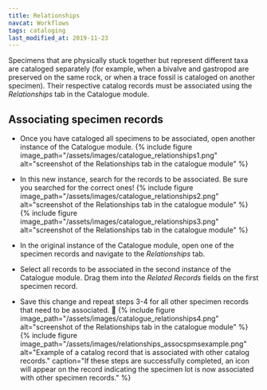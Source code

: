 ```yaml
---
title: Relationships
navcat: Workflows
tags: cataloging
last_modified_at: 2019-11-23
---
```


Specimens that are physically stuck together but represent different taxa are cataloged separately (for example, when a bivalve and gastropod are preserved on the same rock, or when a trace fossil is cataloged on another specimen). Their respective catalog records must be associated using the *Relationships* tab in the Catalogue module.

## Associating specimen records

* Once you have cataloged all specimens to be associated, open another instance of the Catalogue module.
{% include figure image_path="/assets/images/catalogue_relationships1.png" alt="screenshot of the Relationships tab in the catalogue module" %}

* In this new instance, search for the records to be associated. Be sure you searched for the correct ones!
{% include figure image_path="/assets/images/catalogue_relationships2.png" alt="screenshot of the Relationships tab in the catalogue module" %}
{% include figure image_path="/assets/images/catalogue_relationships3.png" alt="screenshot of the Relationships tab in the catalogue module" %}

* In the original instance of the Catalogue module, open one of the specimen records and navigate to the *Relationships* tab.
* Select all records to be associated in the second instance of the Catalogue module. Drag them into the *Related Records* fields on the first specimen record.
* Save this change and repeat steps 3-4 for all other specimen records that need to be associated. :repeat:
{% include figure image_path="/assets/images/catalogue_relationships4.png" alt="screenshot of the Relationships tab in the catalogue module" %}
{% include figure image_path="/assets/images/relationships_assocspmsexample.png" alt="Example of a catalog record that is associated with other catalog records." caption="If these steps are successfully completed, an icon will appear on the record indicating the specimen lot is now associated with other specimen records." %}
